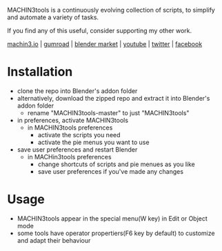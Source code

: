 MACHIN3tools is a continuously evolving collection of scripts, to simplify and automate a variety of tasks.

If you find any of this useful, consider supporting my other work.

[machin3.io](https://machin3.io) | [gumroad](https://gumroad.com/machin3) | [blender market](https://blendermarket.com/creators/machin3) | [youtube](https://www.youtube.com/channel/UC4yaFzFDILd2yAqOWRuLOvA/videos) | [twitter](https://twitter.com/machin3io) | [facebook](https://www.facebook.com/MACHIN3-1735915690014923)


# Installation

* clone the repo into Blender's addon folder
* alternatively, download the zipped repo and extract it into Blender's addon folder
    * rename "MACHIN3tools-master" to just "MACHIN3tools"
* in preferences, activate MACHIN3tools
    * in MACHIN3tools preferences
        * activate the scripts you need
        * activate the pie menus you want to use
* save user preferences and restart Blender
    * in MACHin3tools preferences
        * change shortcuts of scripts and pie menues as you like
        * save user preferences if you've made any changes

# Usage

* MACHIN3tools appear in the special menu(W key) in Edit or Object mode
* some tools have operator propertiers(F6 key by default) to customize and adapt their behaviour
